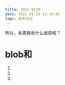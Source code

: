 ```yaml
---
title: 2021-0129
date: 2021-01-29 12:14:01
tags: 技术日志
---
```



所以，本周我有什么收获呢？

# blob和
1. 
2. 
3. ·


